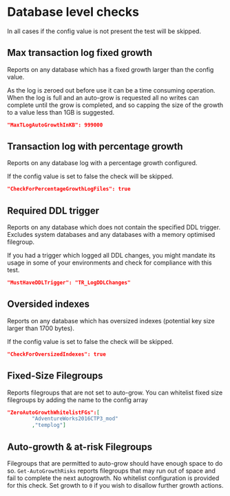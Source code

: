 # Database level checks

In all cases if the config value is not present the test will be skipped.

## Max transaction log fixed growth
Reports on any database which has a fixed growth larger than the config value.

As the log is zeroed out before use it can be a time consuming operation.  When the log is full and an auto-grow is requested all no writes can complete until the grow is completed, and so capping the size of the growth to a value less than 1GB is suggested.

```json
"MaxTLogAutoGrowthInKB": 999000
``` 

## Transaction log with percentage growth
Reports on any database log with a percentage growth configured.

If the config value is set to false the check will be skipped.

```json
"CheckForPercentageGrowthLogFiles": true
```

## Required DDL trigger
Reports on any database which does not contain the specified DDL trigger.  Excludes system databases and any databases with a memory optimised filegroup.

If you had a trigger which logged all DDL changes, you might mandate its usage in some of your environments and check for compliance with this test.

```json
"MustHaveDDLTrigger": "TR_LogDDLChanges"
``` 

## Oversided indexes
Reports on any database which has oversized indexes (potential key size larger than 1700 bytes).

If the config value is set to false the check will be skipped.

```json
"CheckForOversizedIndexes": true
```

## Fixed-Size Filegroups  
Reports filegroups that are not set to auto-grow. You can whitelist fixed size filegroups by adding the name to the config array

```json
"ZeroAutoGrowthWhitelistFGs":[
        "AdventureWorks2016CTP3_mod"
        ,"templog"]
```

## Auto-growth & at-risk Filegroups
Filegroups that are permitted to auto-grow should have enough space to do so. `Get-AutoGrowthRisks` reports filegroups that may run out of space and fail to complete the next autogrowth. No whitelist configuration is provided for this check. Set growth to `0` if you wish to disallow further growth actions.   
